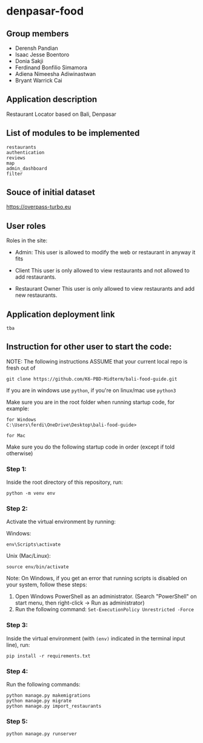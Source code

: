 # denpasar-food
## Group members
- Derensh Pandian		
- Isaac Jesse Boentoro		
- Donia Sakji		
- Ferdinand Bonfilio Simamora		
- Adiena Nimeesha Adiwinastwan		
- Bryant Warrick Cai		

## Application description
Restaurant Locator based on Bali, Denpasar

## List of modules to be implemented
```
restaurants
authentication
reviews
map 
admin_dashboard
filter
```



## Souce of initial dataset
https://overpass-turbo.eu

## User roles
Roles in the site:
- Admin:
    This user is allowed to modify the web or restaurant in anyway it fits

- Client
    This user is only allowed to view restaurants and not allowed to add restaurants.

- Restaurant Owner
    This user is only allowed to view restaurants and add new restaurants.

## Application deployment link
```
tba
```

## Instruction for other user to start the code:
NOTE: The following instructions ASSUME that your current local repo is fresh out of 
```
git clone https://github.com/K6-PBD-Midterm/bali-food-guide.git
```

If you are in windows use `python`, if you're on linux/mac use `python3`

Make sure you are in the root folder when running startup code, for example:

```
for Windows
C:\Users\ferdi\OneDrive\Desktop\bali-food-guide>

for Mac

```

Make sure you do the following startup code in order (except if told otherwise)

### Step 1:
Inside the root directory of this repository, run:
```
python -m venv env
```

### Step 2:
Activate the virtual environment by running:

Windows:
```
env\Scripts\activate
```

Unix (Mac/Linux):
```
source env/bin/activate
```

Note: On Windows, if you get an error that running scripts is disabled on your system, follow these steps:
1. Open Windows PowerShell as an administrator. (Search "PowerShell" on start menu, then right-click -> Run as administrator)
2. Run the following command: `Set-ExecutionPolicy Unrestricted -Force`

### Step 3:
Inside the virtual environment (with `(env)` indicated in the terminal input line), run:
```
pip install -r requirements.txt
```

### Step 4:
Run the following commands:
```
python manage.py makemigrations
python manage.py migrate
python manage.py import_restaurants
```

### Step 5:
```
python manage.py runserver
```


